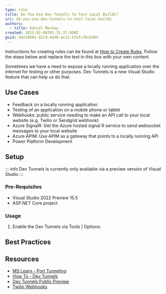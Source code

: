 ```yaml
---
type: rule
title: Do You Use Dev Tunnels to Test Local Builds?
uri: do-you-use-dev-tunnels-to-test-local-builds
authors:
  - title: Daniel Mackay
created: 2023-02-06T01:31:37.930Z
guid: 44219801-42c9-4a90-ac22-5fefcf0cb365
---
```

Instructions for creating rules can be found at [How to Create Rules](https://github.com/SSWConsulting/SSW.Rules.Content/wiki/How-to-Create-Rules). Follow the steps below and replace the text in this box with your own content.

Sometimes we have a need to expose a locally running application over the internet for testing or other purposes.  Dev Tunnels is a new Visual Studio feature that can help us do that.

<!--endintro-->

## Use Cases

* Feedback on a locally running application
* Testing of an application on a mobile phone or tablet
* Webhooks: public service needing to make an API call to your local website (e.g. Twilio or Sendgrid webhook)
* Azure SignalR: Get the Azure hosted signal R service to send websocket messages to your local website
* Azure APIM: Use APIM as a gateway that points to a locally running API
* Power Platform Development 

## Setup

::: info
Dev Tunnels is currently only available via a preview version of Visual Studio
:::

### Pre-Requisites

* Visual Studio 2022 Preview 15.5
* ASP.NET Core project

### Usage

1. Enable the Dev Tunnels via Tools | Options:

## Best Practices

## Resources

* [MS Learn - Port Tunneling](https://learn.microsoft.com/en-us/connectors/custom-connectors/port-tunneling)
* [How To - Dev Tunnels](https://learn.microsoft.com/en-us/aspnet/core/test/dev-tunnels?view=aspnetcore-7.0)
* [Dev Tunnels Public Preview](https://devblogs.microsoft.com/visualstudio/public-preview-of-dev-tunnels-in-visual-studio-for-asp-net-core-projects/)
* [Twilio Webhooks](https://www.twilio.com/blog/use-visual-studio-port-tunneling-with-twilio-webhooks)